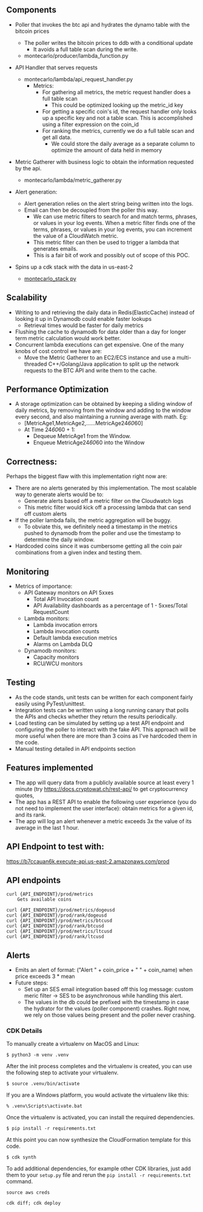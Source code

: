 ## Components

- Poller that invokes the btc api and hydrates the dynamo table with the bitcoin prices
    - The poller writes the bitcoin prices to ddb with a conditional update
        - It avoids a full table scan during the write.
    - montecarlo/producer/lambda_function.py

- API Handler that serves requests
    - montecarlo/lambda/api_request_handler.py
        - Metrics:
            - For gathering all metrics, the metric request handler does a full table scan
                - This could be optimized looking up the metric_id key
            - For getting a specific coin's id, the request handler only looks up a specific key
              and not a table scan. This is accomplished using a filter expression on
              the coin_id
            - For ranking the metrics, currently we do a full table scan and get all data.
                - We could store the daily average as a separate column to optimize the amount of data held in memory

- Metric Gatherer with business logic to obtain the information requested by the api.
    - montecarlo/lambda/metric_gatherer.py
- Alert generation:
    - Alert generation relies on the alert string being written into the logs.
    - Email can then be decoupled from the poller this way.
        - We can use metric filters to search for and match terms, phrases, or values in your log events. When a metric filter finds one of the terms, phrases, or values in your log events, you can increment the value of a CloudWatch metric. 
        - This metric filter can then be used to trigger a lambda that generates emails.
        - This is a fair bit of work and possibly out of scope of this POC.

- Spins up a cdk stack with the data in us-east-2
    - [montecarlo_stack py](montecarlo_stack.py)

## Scalability

- Writing to and retrieving the daily data in Redis(ElasticCache) instead of looking it up in Dynamodb could enable faster lookups
    - Retrieval times would be faster for daily metrics
- Flushing the cache to dynamodb for data older than a day for longer term metric calculation would work better.
- Concurrent lambda executions can get expensive. One of the many knobs of cost control we have are:
    - Move the Metric Gatherer to an EC2/ECS instance and use a multi-threaded C++/Golang/Java application to split
      up the network requests to the BTC API and write them to the cache.

## Performance Optimization
- A storage optimization can be obtained by keeping a sliding window of daily metrics, by removing from the window
  and adding to the window every second, and also maintaining a running average with math.
Eg:
    - [MetricAge1,MetricAge2,......MetricAge24*60*60]
    - At Time 24*60*60 + 1:
        - Dequeue MetricAge1 from the Window.
        - Enqueue MetricAge24*60*60 into the Window

## Correctness:
Perhaps the biggest flaw with this implementation right now are:
- There are no alerts generated by this implementation. The most scalable way to generate alerts would be to:
    - Generate alerts based off a metric filter on the Cloudwatch logs
    - This metric filter would kick off a processing lambda that can send off custom alerts
- If the poller lambda fails, the metric aggregation will be buggy.
    - To obviate this, we definitely need a timestamp in the metrics pushed to dynamodb from the poller and use
      the timestamp to determine the daily window.
- Hardcoded coins since it was cumbersome getting all the coin pair combinations from a given index and testing
  them.

## Monitoring
- Metrics of importance:
    - API Gateway monitors on API 5xxes
        - Total API Invocation count
        - API Availability dashboards as a percentage of 1 - 5xxes/Total RequestCount
    - Lambda monitors:
        - Lambda invocation errors
        - Lambda invocation counts
        - Default lambda execution metrics
        - Alarms on Lambda DLQ
    - Dynamodb monitors:
        - Capacity monitors
        - RCU/WCU monitors

## Testing
- As the code stands, unit tests can be written for each component fairly easily using PyTest/unittest.
- Integration tests can be written using a long running canary that polls the APIs and checks whether they return
  the results periodically.
- Load testing can be simulated by setting up a test API endpoint and configuring the poller to interact with the
  fake API. This approach will be more useful when there are more than 3 coins as I've hardcoded them in the code.
- Manual testing detailed in API endpoints section

## Features implemented

- The app will query data from a publicly available source at least every 1 minute (try https://docs.cryptowat.ch/rest-api/ to get cryptocurrency quotes, 
- The app has a REST API to enable the following user experience (you do not need to implement the user interface):
  obtain metrics for a given id, and its rank.
- The app will log an alert whenever a metric exceeds 3x the value of its average in the last 1 hour. 

## API Endpoint to test with:
https://b7ccauan6k.execute-api.us-east-2.amazonaws.com/prod

## API endpoints

    curl {API_ENDPOINT}/prod/metrics
        Gets available coins

    curl {API_ENDPOINT}/prod/metrics/dogeusd
    curl {API_ENDPOINT}/prod/rank/dogeusd
    curl {API_ENDPOINT}/prod/metrics/btcusd
    curl {API_ENDPOINT}/prod/rank/btcusd
    curl {API_ENDPOINT}/prod/metrics/ltcusd
    curl {API_ENDPOINT}/prod/rank/ltcusd

## Alerts

- Emits an alert of format: ("Alert " + coin_price + " " + coin_name) when price exceeds 3 * mean
- Future steps: 
    - Set up an SES email integration based off this log message: custom meric filter -> SES to be asynchronous while handling this alert.
    - The values in the db could be prefixed with the timestamp in case the hydrator for the values (poller
      component) crashes. Right now, we rely on those values being present and the poller never crashing.

### CDK Details

To manually create a virtualenv on MacOS and Linux:

```
$ python3 -m venv .venv
```

After the init process completes and the virtualenv is created, you can use the following
step to activate your virtualenv.

```
$ source .venv/bin/activate
```

If you are a Windows platform, you would activate the virtualenv like this:

```
% .venv\Scripts\activate.bat
```

Once the virtualenv is activated, you can install the required dependencies.

```
$ pip install -r requirements.txt
```

At this point you can now synthesize the CloudFormation template for this code.

```
$ cdk synth
```

To add additional dependencies, for example other CDK libraries, just add
them to your `setup.py` file and rerun the `pip install -r requirements.txt`
command.

```
source aws creds
```

```
cdk diff; cdk deploy
```
